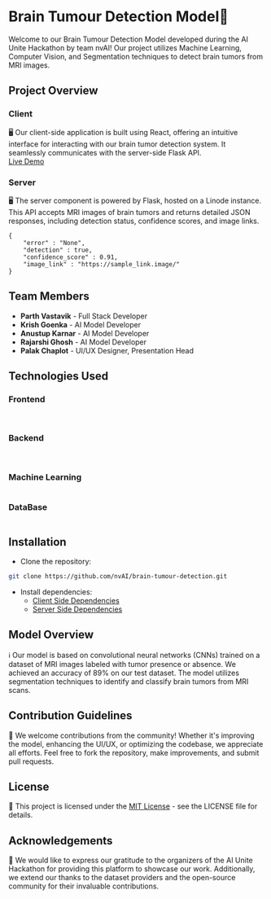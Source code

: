 
# Brain Tumour Detection Model🧠
Welcome to our Brain Tumour Detection Model developed during the AI Unite Hackathon by team nvAI! Our project utilizes Machine Learning, Computer Vision, and Segmentation techniques to detect brain tumors from MRI images.


## Project Overview
### Client
🖥️ Our client-side application is built using React, offering an intuitive interface for interacting with our brain tumor detection system. It seamlessly communicates with the server-side Flask API.
<br>
[Live Demo](https://nv-ai.vercel.app/)

### Server
🖥️ The server component is powered by Flask, hosted on a Linode instance. This API accepts MRI images of brain tumors and returns detailed JSON responses, including detection status, confidence scores, and image links.

```
{
    "error" : "None",
    "detection" : true,
    "confidence_score" : 0.91,
    "image_link" : "https://sample_link.image/"
}
```

## Team Members
+ **Parth Vastavik** - Full Stack Developer  
+ **Krish Goenka** - AI Model Developer 
+ **Anustup Karnar** - AI Model Developer   
+ **Rajarshi Ghosh** - AI Model Developer   
+ **Palak Chaplot** - UI/UX Designer, Presentation Head


## Technologies Used
### Frontend
<div styl="display: flex">
    <img src="https://skillicons.dev/icons?i=html" alt="">
    <img src="https://skillicons.dev/icons?i=tailwind" alt="">
    <img src="https://skillicons.dev/icons?i=javascript" alt="">
    <img src="https://skillicons.dev/icons?i=react" alt="">
</div>

### Backend
<div styl="display: flex">
    <img src="https://skillicons.dev/icons?i=python" alt="">
    <img src="https://skillicons.dev/icons?i=nodejs" alt="">
    <img src="https://skillicons.dev/icons?i=express" alt="">
    <img src="https://skillicons.dev/icons?i=flask" alt="">
</div>

### Machine Learning
<div styl="display: flex">
    <img src="https://skillicons.dev/icons?i=tensorflow" alt="">
</div>

### DataBase
<div styl="display: flex">
    <img src="https://skillicons.dev/icons?i=mongodb" alt="">
</div>


## Installation

+ Clone the repository:     
``` bash
git clone https://github.com/nvAI/brain-tumour-detection.git
```
+ Install dependencies:
    + [Client Side Dependencies](https://github.com/parthasdey2304/nvAI/tree/main/client#readme)
    + [Server Side Dependencies](https://github.com/parthasdey2304/nvAI/tree/main/server#readme)

## Model Overview
ℹ️ Our model is based on convolutional neural networks (CNNs) trained on a dataset of MRI images labeled with tumor presence or absence. We achieved an accuracy of 89% on our test dataset. The model utilizes segmentation techniques to identify and classify brain tumors from MRI scans.

## Contribution Guidelines
🤝 We welcome contributions from the community! Whether it's improving the model, enhancing the UI/UX, or optimizing the codebase, we appreciate all efforts. Feel free to fork the repository, make improvements, and submit pull requests.

## License
📝 This project is licensed under the [MIT License](https://github.com/parthasdey2304/nvAI/blob/main/LICENSE) - see the LICENSE file for details.

## Acknowledgements
🙏 We would like to express our gratitude to the organizers of the AI Unite Hackathon for providing this platform to showcase our work. Additionally, we extend our thanks to the dataset providers and the open-source community for their invaluable contributions.
